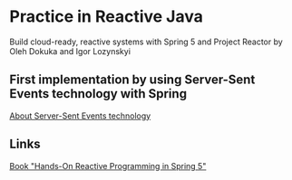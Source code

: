 # Practice in Reactive Java 

Build cloud-ready, reactive systems with Spring 5 and Project Reactor by Oleh Dokuka and Igor Lozynskyi

## First implementation by using Server-Sent Events technology with Spring
[About Server-Sent Events technology](https://golb.hplar.ch/2017/03/Server-Sent-Events-with-Spring.html)

## Links
[Book "Hands-On Reactive Programming in Spring 5"](https://www.rulit.me/data/programs/resources/pdf/Praktika-reaktivnogo-programmirovaniya-v-Spring-5_RuLit_Me_624093.pdf?ysclid=l8vlrtrrbr600953439) 
